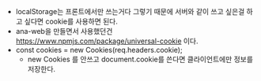- localStorage는 프론트에서만 쓰는거다 그렇기 때문에 서버와 같이 쓰고 싶은걸 하고 싶다면 cookie를 사용하면 된다.
- ana-web을 만들면서 사용했던건 https://www.npmjs.com/package/universal-cookie 이다.
- const cookies = new Cookies(req.headers.cookie);
  - new Cookies 를 안쓰고 document.cookie를 쓴다면 클라이언트에만 정보를 저장한다.
